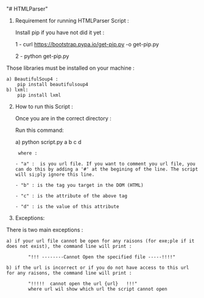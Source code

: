 "# HTMLParser" 

1) Requirement for running HTMLParser Script :

      Install pip if you have not did it yet :

      1 - curl https://bootstrap.pypa.io/get-pip.py -o get-pip.py

      2 - python get-pip.py

Those libraries must be installed on your machine :
    
    a) BeautifulSoup4 :
        pip install beautifulsoup4
    b) lxml:
        pip install lxml

2) How to run this Script :

    Once you are in the correct directory :

    Run this command:

    a) python script.py a b c d
        
        where :
        
       - "a" :  is you url file. If you want to comment you url file, you can do this by adding a '#' at the begining of the line. The script will si;ply ignore this line.

       - "b" : is the tag you target in the DOM (HTML)

       - "c" : is the attribute of the above tag

       - "d" : is the value of this attribute

3) Exceptions:

There is two main exceptions : 

    a) if your url file cannot be open for any raisons (for exe;ple if it does not exist), the command line will print :

            "!!! --------Cannot Open the specified file -----!!!!"

    b) if the url is incorrect or if you do not have access to this url for any raisons, the command line will print :

            "!!!!!  cannot open the url {url}   !!!"
            where url wil show which url the script cannot open
    




       
